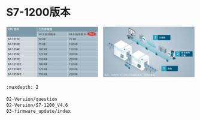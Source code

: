 # S7-1200版本

![alt text](image.png)


```{toctree}
:maxdepth: 2

02-Version/question
02-Version/S7-1200_V4.6
03-firmware_update/index

```


<!-- - [CPU 固件常见问题](./02-Version/question.md)
- [PLC V4.6 简介](./02-Version/S7-1200_V4.6.md)
- [固件升级](./03-firmware_update/index.md) -->